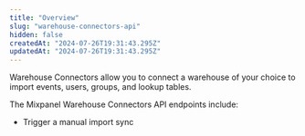 ```yaml
---
title: "Overview"
slug: "warehouse-connectors-api"
hidden: false
createdAt: "2024-07-26T19:31:43.295Z"
updatedAt: "2024-07-26T19:31:43.295Z"
---
```


Warehouse Connectors allow you to connect a warehouse of your choice to import events, users, groups, and lookup tables.

The Mixpanel Warehouse Connectors API endpoints include:

- Trigger a manual import sync
